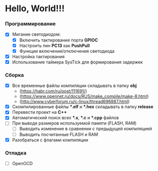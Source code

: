 Hello, World!!!
===

### Программирование

- [x] Мигание светодиодом:
  - [x] Включить тактирование порта __GPIOC__
  - [x] Настроить пин __PC13__ как __PushPull__
  - [x] Функции включения/отключения светодиода
- [x] Настройка тактирования
- [x] Использование таймера SysTick для формирования задержек

### Сборка

- [x] Все временные файлы компиляции складывать в папку __obj__ 
  - (https://habr.com/ru/post/111691/) 
  - (https://www.opennet.ru/docs/RUS/make_compile/make-8.html) 
  - (http://www.cyberforum.ru/c-linux/thread696887.html)
- [x] Скомпилированные файлы __*.elf__ и __*.hex__ складывать в папку __release__
- [x] Перевести проект на __C++__
- [x] Автоматический поиск всех __*.s__, __*.c__ и __*.cpp__ файлов
- [ ] При выводе размеров используемой памяти (FLASH, RAM)
  - [ ] Выводить изменение в сравнении с предыдущей компиляцией
  - [ ] Выводить посчитанные FLASH и RAM
- [x] Разобраться с флагами компиляции

### Отладка

- [ ] OpenOCD